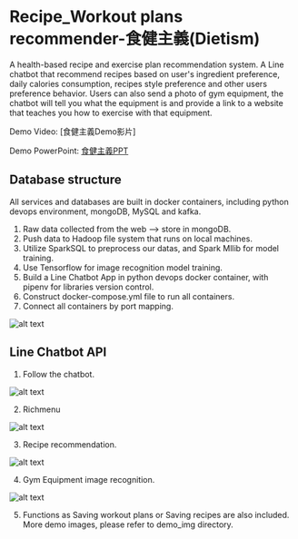# Recipe_Workout plans recommender-食健主義(Dietism)
A health-based recipe and exercise plan recommendation system.
A Line chatbot that recommend recipes based on user's ingredient preference, daily calories consumption, recipes style preference 
and other users preference behavior. Users can also send a photo of gym equipment, the chatbot will tell you what the equipment is 
and provide a link to a website that teaches you how to exercise with that equipment.

Demo Video: [食健主義Demo影片]<br>

Demo PowerPoint: [食健主義PPT](https://drive.google.com/file/d/1xJzeeVglnfx6QTnRNuxlLBsmHjl3TbMt/view?usp=sharing)

## Database structure

All services and databases are built in docker containers, including python devops environment, mongoDB, MySQL and kafka. 

1. Raw data collected from the web --> store in mongoDB.
2. Push data to Hadoop file system that runs on local machines.
3. Utilize SparkSQL to preprocess our datas, and Spark Mllib for model training.
4. Use Tensorflow for image recognition model training.
5. Build a Line Chatbot App in python devops docker container, with pipenv for libraries version control.
6. Construct docker-compose.yml file to run all containers.
7. Connect all containers by port mapping.

![alt text](https://github.com/imkir0513/Recommender-system-linebot/blob/master/demo_image/structure.png)

## Line Chatbot API
1. Follow the chatbot.

![alt text](https://github.com/imkir0513/Recommender-system-linebot/blob/master/demo_image/follow_event.jpg)

2. Richmenu

![alt text](https://github.com/imkir0513/Recommender-system-linebot/blob/master/demo_image/richmenu.PNG)

3. Recipe recommendation.

![alt text](https://github.com/imkir0513/Recommender-system-linebot/blob/master/demo_image/recipe_recom.jpg)

4. Gym Equipment image recognition.

![alt text](https://github.com/imkir0513/Recommender-system-linebot/blob/master/demo_image/image_recog.jpg)

5. Functions as Saving workout plans or Saving recipes are also included. More demo images, please refer to demo_img directory.

